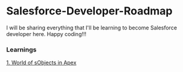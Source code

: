 # Salesforce-Developer-Roadmap

I will be sharing everything that I'll be learning to become Salesforce developer here. Happy coding!!!

### Learnings
[1. World of sObjects in Apex](https://github.com/abhishekmanandhar/Salesforce-Developer-Roadmap/blob/main/World%20of%20%20sObjects%20in%20Apex.md)
